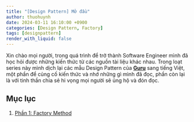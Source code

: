 ```yaml
---
title: "[Design Pattern] Mở đầu"
author: thuohuynh
date: 2024-03-11 16:10:00 +0900
categories: [Design Pattern, Factory]
tags: [designpattern]
render_with_liquid: false
---
```


Xin chào mọi người, trong quá trình để trở thành Software Engineer mình đã học hỏi được những kiến thức từ các nguồn tài liệu khác nhau. Trong loạt series này mình dịch lại các mẫu Design Pattern của **[Guru](https://refactoring.guru/design-patterns/)** sang tiếng Việt, một phần để củng cố kiến thức và nhớ những gì mình đã đọc, phần còn lại là với tinh thần chia sẻ hi vọng mọi người sẽ ủng hộ và đón đọc.

## Mục lục

1. [Phần 1: Factory Method](/posts/Factory-Method-Pattern)